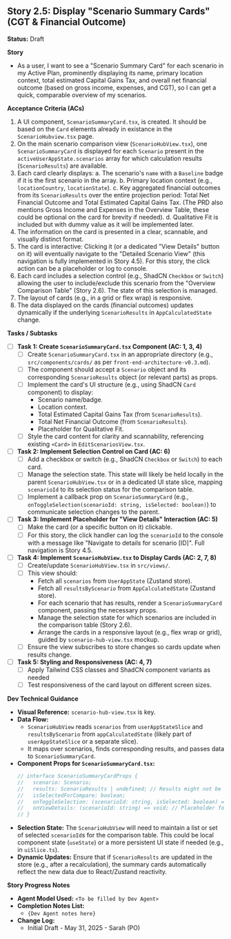 ## Story 2.5: Display "Scenario Summary Cards" (CGT & Financial Outcome)

**Status:** Draft

**Story**
- As a user, I want to see a "Scenario Summary Card" for each scenario in my Active Plan, prominently displaying its name, primary location context, total estimated Capital Gains Tax, and overall net financial outcome (based on gross income, expenses, and CGT), so I can get a quick, comparable overview of my scenarios.

**Acceptance Criteria (ACs)**
1.  A UI component, `ScenarioSummaryCard.tsx`, is created. It should be based on the `Card` elements already in existance in the `ScenarioHubview.tsx` page.
2.  On the main scenario comparison view (`ScenarioHubView.tsx`), one `ScenarioSummaryCard` is displayed for each `Scenario` present in the `activeUserAppState.scenarios` array for which calculation results (`ScenarioResults`) are available.
3.  Each card clearly displays:
    a.  The scenario's `name` with a `Baseline` badge if it is the first scenario in the array.
    b.  Primary location context (e.g., `locationCountry`, `locationState`).
    c.  Key aggregated financial outcomes from its `ScenarioResults` over the entire projection period: Total Net Financial Outcome and Total Estimated Capital Gains Tax. (The PRD also mentions Gross Income and Expenses in the Overview Table, these could be optional on the card for brevity if needed).
    d. Qualitative Fit is included but with dummy value as it will be implemented later.
4.  The information on the card is presented in a clear, scannable, and visually distinct format.
5.  The card is interactive: Clicking it (or a dedicated "View Details" button on it) will eventually navigate to the "Detailed Scenario View" (this navigation is fully implemented in Story 4.5). For this story, the click action can be a placeholder or log to console.
6.  Each card includes a selection control (e.g., ShadCN `Checkbox` or `Switch`) allowing the user to include/exclude this scenario from the "Overview Comparison Table" (Story 2.6). The state of this selection is managed.
7.  The layout of cards (e.g., in a grid or flex wrap) is responsive.
8.  The data displayed on the cards (financial outcomes) updates dynamically if the underlying `ScenarioResults` in `AppCalculatedState` change.

**Tasks / Subtasks**
- [ ] **Task 1: Create `ScenarioSummaryCard.tsx` Component (AC: 1, 3, 4)**
    - [ ] Create `ScenarioSummaryCard.tsx` in an appropriate directory (e.g., `src/components/cards/` as per `front-end-architecture-v0.3.md`).
    - [ ] The component should accept a `Scenario` object and its corresponding `ScenarioResults` object (or relevant parts) as props.
    - [ ] Implement the card's UI structure (e.g., using ShadCN `Card` component) to display:
        - Scenario name/badge.
        - Location context.
        - Total Estimated Capital Gains Tax (from `ScenarioResults`).
        - Total Net Financial Outcome (from `ScenarioResults`).
        - Placeholder for Qualitative Fit.
    - [ ] Style the card content for clarity and scannability, referencing existing `<Card>` in `EditScenariosView.tsx`.
- [ ] **Task 2: Implement Selection Control on Card (AC: 6)**
    - [ ] Add a checkbox or switch (e.g., ShadCN `Checkbox` or `Switch`) to each card.
    - [ ] Manage the selection state. This state will likely be held locally in the parent `ScenarioHubView.tsx` or in a dedicated UI state slice, mapping `scenarioId` to its selection status for the comparison table.
    - [ ] Implement a callback prop on `ScenarioSummaryCard` (e.g., `onToggleSelection(scenarioId: string, isSelected: boolean)`) to communicate selection changes to the parent.
- [ ] **Task 3: Implement Placeholder for "View Details" Interaction (AC: 5)**
    - [ ] Make the card (or a specific button on it) clickable.
    - [ ] For this story, the click handler can log the `scenarioId` to the console with a message like "Navigate to details for scenario [ID]". Full navigation is Story 4.5.
- [ ] **Task 4: Implement `ScenarioHubView.tsx` to Display Cards (AC: 2, 7, 8)**
    - [ ] Create/update `ScenarioHubView.tsx` in `src/views/`.
    - [ ] This view should:
        - Fetch all `scenarios` from `UserAppState` (Zustand store).
        - Fetch all `resultsByScenario` from `AppCalculatedState` (Zustand store).
        - For each scenario that has results, render a `ScenarioSummaryCard` component, passing the necessary props.
        - Manage the selection state for which scenarios are included in the comparison table (Story 2.6).
        - Arrange the cards in a responsive layout (e.g., flex wrap or grid), guided by `scenario-hub-view.tsx` mockup.
    - [ ] Ensure the view subscribes to store changes so cards update when results change.
- [ ] **Task 5: Styling and Responsiveness (AC: 4, 7)**
    - [ ] Apply Tailwind CSS classes and ShadCN component variants as needed
    - [ ] Test responsiveness of the card layout on different screen sizes.

**Dev Technical Guidance**
-   **Visual Reference:** `scenario-hub-view.tsx` is key.
-   **Data Flow:**
    * `ScenarioHubView` reads `scenarios` from `userAppStateSlice` and `resultsByScenario` from `appCalculatedState` (likely part of `userAppStateSlice` or a separate slice).
    * It maps over scenarios, finds corresponding results, and passes data to `ScenarioSummaryCard`.
-   **Component Props for `ScenarioSummaryCard.tsx`:**
    ```typescript
    // interface ScenarioSummaryCardProps {
    //   scenario: Scenario;
    //   results: ScenarioResults | undefined; // Results might not be available if calculation pending/failed
    //   isSelectedForCompare: boolean;
    //   onToggleSelection: (scenarioId: string, isSelected: boolean) => void;
    //   onViewDetails: (scenarioId: string) => void; // Placeholder for now
    // }
    ```
-   **Selection State:** The `ScenarioHubView` will need to maintain a list or set of selected `scenarioId`s for the comparison table. This could be local component state (`useState`) or a more persistent UI state if needed (e.g., in `uiSlice.ts`).
-   **Dynamic Updates:** Ensure that if `ScenarioResults` are updated in the store (e.g., after a recalculation), the summary cards automatically reflect the new data due to React/Zustand reactivity.

**Story Progress Notes**
* **Agent Model Used:** `<To be filled by Dev Agent>`
* **Completion Notes List:**
    * `{Dev Agent notes here}`
* **Change Log:**
    * Initial Draft - May 31, 2025 - Sarah (PO)
